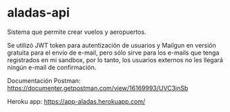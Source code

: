 # aladas-api

Sistema que permite crear vuelos y aeropuertos.

Se utilizó JWT token para autentización de usuarios y Mailgun en versión gratuita para el envío de e-mail, 
pero sólo sirve para los e-mails que tenga registrados en mi sandbox, por lo tanto, los usuarios externos no les llegará ningún e-mail de confirmación.

Documentación Postman: https://documenter.getpostman.com/view/16169993/UVC3jnSb

Heroku app: https://app-aladas.herokuapp.com/
